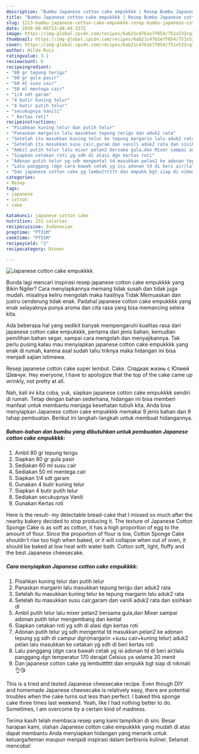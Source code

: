 ```yaml
---
description: "Bumbu Japanese cotton cake empukkkk | Resep Bumbu Japanese cotton cake empukkkk Yang Menggugah Selera"
title: "Bumbu Japanese cotton cake empukkkk | Resep Bumbu Japanese cotton cake empukkkk Yang Menggugah Selera"
slug: 1213-bumbu-japanese-cotton-cake-empukkkk-resep-bumbu-japanese-cotton-cake-empukkkk-yang-menggugah-selera
date: 2020-08-05T23:48:49.337Z
image: https://img-global.cpcdn.com/recipes/6ab21c47b1e7f054/751x532cq70/japanese-cotton-cake-empukkkk-foto-resep-utama.jpg
thumbnail: https://img-global.cpcdn.com/recipes/6ab21c47b1e7f054/751x532cq70/japanese-cotton-cake-empukkkk-foto-resep-utama.jpg
cover: https://img-global.cpcdn.com/recipes/6ab21c47b1e7f054/751x532cq70/japanese-cotton-cake-empukkkk-foto-resep-utama.jpg
author: Hilda Ruiz
ratingvalue: 3.1
reviewcount: 6
recipeingredient:
- "80 gr tepung terigu"
- "80 gr gula pasir"
- "60 ml susu cair"
- "50 ml mentega cair"
- "1/4 sdt garam"
- "4 butir kuning telur"
- "4 butir putih telur"
- "secukupnya Vanili"
- " Kertas roti"
recipeinstructions:
- "Pisahkan kuning telur dan putih telur"
- "Panaskan margarin lalu masukkan tepung terigu dan aduk2 rata"
- "Setelah itu masukkan kuning telur ke tepung margarin lalu aduk2 rata"
- "Setelah itu masukkan susu cair,garam dan vanili aduk2 rata dan sisihkan dl"
- "Ambil putih telur lalu mixer pelan2 bersama gula,dan Mixer sampai adonan putih telur mengembang dan kental"
- "Siapkan cetakan roti yg sdh di alasi dgn kertas roti"
- "Adonan putih telur yg sdh mengental td masukkan pelan2 ke adonan tepung yg sdh di campur dgn(margarin +susu cair+kuning telur) aduk2 pelan lalu masukkan ke cetakan yg sdh di beri kertas roti"
- "Lalu panggang (dgn cara bawah cetak yg isi adonan td di beri air)lalu panggang dgn temperatur 170 derajat Celsius ya selama 30 menit"
- "Dan japanese cotton cake yg lembutttttt dan empukk bgt siap di nikmati👌😘"
categories:
- Resep
tags:
- japanese
- cotton
- cake

katakunci: japanese cotton cake 
nutrition: 251 calories
recipecuisine: Indonesian
preptime: "PT31M"
cooktime: "PT55M"
recipeyield: "2"
recipecategory: Dinner

---
```



![Japanese cotton cake empukkkk](https://img-global.cpcdn.com/recipes/6ab21c47b1e7f054/751x532cq70/japanese-cotton-cake-empukkkk-foto-resep-utama.jpg)

Bunda lagi mencari inspirasi resep japanese cotton cake empukkkk yang Bikin Ngiler? Cara menyiapkannya memang tidak susah dan tidak juga mudah. misalnya keliru mengolah maka hasilnya Tidak Memuaskan dan justru cenderung tidak enak. Padahal japanese cotton cake empukkkk yang enak selayaknya punya aroma dan cita rasa yang bisa memancing selera kita.

Ada beberapa hal yang sedikit banyak mempengaruhi kualitas rasa dari japanese cotton cake empukkkk, pertama dari jenis bahan, kemudian pemilihan bahan segar, sampai cara mengolah dan menyajikannya. Tak perlu pusing kalau mau menyiapkan japanese cotton cake empukkkk yang enak di rumah, karena asal sudah tahu triknya maka hidangan ini bisa menjadi sajian istimewa.

Resep japanese cotton cake super lembut. Cake. Сладкая жизнь с Юлией Шевчук. Hey everyone, I have to apologize that the top of the cake came up wrinkly, not pretty at all.


Nah, kali ini kita coba, yuk, siapkan japanese cotton cake empukkkk sendiri di rumah. Tetap dengan bahan sederhana, hidangan ini bisa memberi manfaat untuk membantu menjaga kesehatan tubuh kita. Anda bisa menyiapkan Japanese cotton cake empukkkk memakai 9 jenis bahan dan 9 tahap pembuatan. Berikut ini langkah-langkah untuk membuat hidangannya.

<!--inarticleads1-->

##### Bahan-bahan dan bumbu yang dibutuhkan untuk pembuatan Japanese cotton cake empukkkk:

1. Ambil 80 gr tepung terigu
1. Siapkan 80 gr gula pasir
1. Sediakan 60 ml susu cair
1. Sediakan 50 ml mentega cair
1. Siapkan 1/4 sdt garam
1. Gunakan 4 butir kuning telur
1. Siapkan 4 butir putih telur
1. Sediakan secukupnya Vanili
1. Gunakan  Kertas roti


Here is the result- my delectable bread-cake that I missed so much after the nearby bakery decided to stop producing it. The texture of Japanese Cotton Sponge Cake is as soft as cotton, it has a high proportion of egg to the amount of flour. Since the proportion of flour is low, Cotton Sponge Cake shouldn&#39;t rise too high when baked, or it will collapse when out of oven, it should be baked at low heat with water bath. Cotton soft, light, fluffy and the best Japanese cheesecake. 

<!--inarticleads2-->

##### Cara menyiapkan Japanese cotton cake empukkkk:

1. Pisahkan kuning telur dan putih telur
1. Panaskan margarin lalu masukkan tepung terigu dan aduk2 rata
1. Setelah itu masukkan kuning telur ke tepung margarin lalu aduk2 rata
1. Setelah itu masukkan susu cair,garam dan vanili aduk2 rata dan sisihkan dl
1. Ambil putih telur lalu mixer pelan2 bersama gula,dan Mixer sampai adonan putih telur mengembang dan kental
1. Siapkan cetakan roti yg sdh di alasi dgn kertas roti
1. Adonan putih telur yg sdh mengental td masukkan pelan2 ke adonan tepung yg sdh di campur dgn(margarin +susu cair+kuning telur) aduk2 pelan lalu masukkan ke cetakan yg sdh di beri kertas roti
1. Lalu panggang (dgn cara bawah cetak yg isi adonan td di beri air)lalu panggang dgn temperatur 170 derajat Celsius ya selama 30 menit
1. Dan japanese cotton cake yg lembutttttt dan empukk bgt siap di nikmati👌😘


This is a tried and tested Japanese cheesecake recipe. Even though DIY and homemade Japanese cheesecake is relatively easy, there are potential troubles when the cake turns out less than perfect. I baked this sponge cake three times last weekend. Yeah, like I had nothing better to do. Sometimes, I am overcome by a certain kind of madness. 

Terima kasih telah membaca resep yang kami tampilkan di sini. Besar harapan kami, olahan Japanese cotton cake empukkkk yang mudah di atas dapat membantu Anda menyiapkan hidangan yang menarik untuk keluarga/teman maupun menjadi inspirasi dalam berbisnis kuliner. Selamat mencoba!
